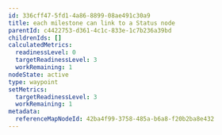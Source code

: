 ```yaml
---
id: 336cff47-5fd1-4a86-8899-08ae491c30a9
title: each milestone can link to a Status node
parentId: c4422753-d361-4c1c-833e-1c7b236a39bd
childrenIds: []
calculatedMetrics:
  readinessLevel: 0
  targetReadinessLevel: 3
  workRemaining: 1
nodeState: active
type: waypoint
setMetrics:
  targetReadinessLevel: 3
  workRemaining: 1
metadata:
  referenceMapNodeId: 42ba4f99-3758-485a-b6a8-f20b2ba8e432
---
```

